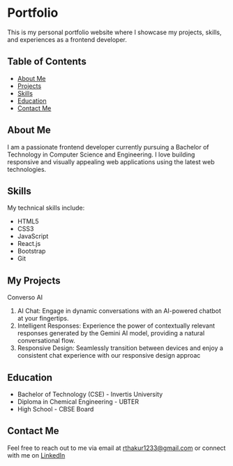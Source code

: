 # Portfolio

This is my personal portfolio website where I showcase my projects, skills, and experiences as a frontend developer.

## Table of Contents

- [About Me](#about-me)
- [Projects](#projects)
- [Skills](#skills)
- [Education](#education)
- [Contact Me](#contact-me)

## About Me

I am a passionate frontend developer currently pursuing a Bachelor of Technology in Computer Science and Engineering. I love building responsive and visually appealing web applications using the latest web technologies.

## Skills

My technical skills include:

- HTML5
- CSS3
- JavaScript
- React.js
- Bootstrap
- Git

## My Projects
Converso AI
1. AI Chat: Engage in dynamic conversations with an AI-powered chatbot at your fingertips.<br>
2. Intelligent Responses: Experience the power of contextually relevant responses generated by the Gemini AI model, providing a natural conversational flow.<br>
3. Responsive Design: Seamlessly transition between devices and enjoy a consistent chat experience with our responsive design approac

## Education

- Bachelor of Technology (CSE) - Invertis University
- Diploma in Chemical Engineering - UBTER
- High School - CBSE Board

## Contact Me

Feel free to reach out to me via email at [rthakur1233@gmail.com](mailto:your-rthakur1233@gmail.com) or connect with me on [LinkedIn](https://www.linkedin.com/in/rahul-singh-87675a221/)
